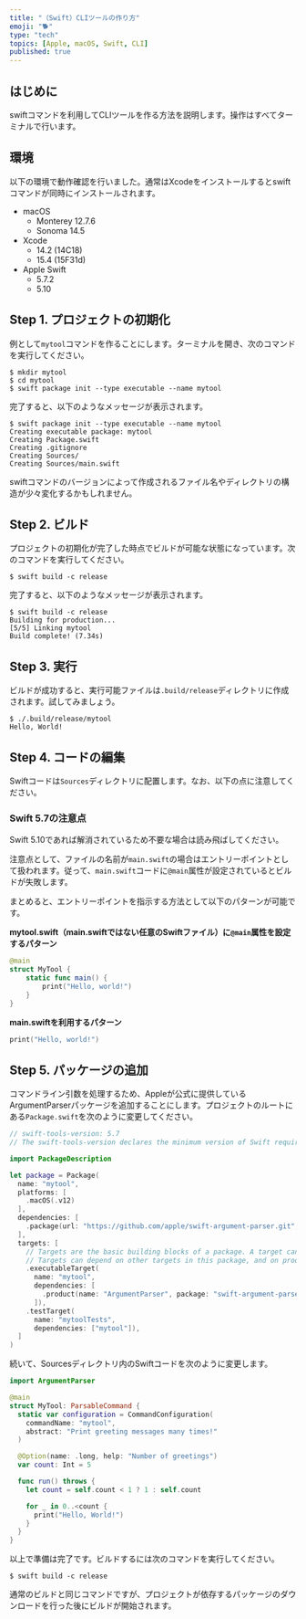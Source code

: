 ```yaml
---
title: "（Swift）CLIツールの作り方"
emoji: "🐕"
type: "tech"
topics: [Apple, macOS, Swift, CLI]
published: true
---
```

## はじめに

swiftコマンドを利用してCLIツールを作る方法を説明します。操作はすべてターミナルで行います。

## 環境

以下の環境で動作確認を行いました。通常はXcodeをインストールするとswiftコマンドが同時にインストールされます。

- macOS
  - Monterey 12.7.6
  - Sonoma 14.5
- Xcode
  - 14.2 (14C18)
  - 15.4 (15F31d)
- Apple Swift
  - 5.7.2
  - 5.10

## Step 1. プロジェクトの初期化

例として`mytool`コマンドを作ることにします。ターミナルを開き、次のコマンドを実行してください。

```console
$ mkdir mytool
$ cd mytool
$ swift package init --type executable --name mytool
```

完了すると、以下のようなメッセージが表示されます。

```console
$ swift package init --type executable --name mytool
Creating executable package: mytool
Creating Package.swift
Creating .gitignore
Creating Sources/
Creating Sources/main.swift
```

swiftコマンドのバージョンによって作成されるファイル名やディレクトリの構造が少々変化するかもしれません。

## Step 2. ビルド

プロジェクトの初期化が完了した時点でビルドが可能な状態になっています。次のコマンドを実行してください。

```console
$ swift build -c release
```

完了すると、以下のようなメッセージが表示されます。

```console
$ swift build -c release
Building for production...
[5/5] Linking mytool
Build complete! (7.34s)
```

## Step 3. 実行

ビルドが成功すると、実行可能ファイルは`.build/release`ディレクトリに作成されます。試してみましょう。

```console
$ ./.build/release/mytool
Hello, World!
```

## Step 4. コードの編集

Swiftコードは`Sources`ディレクトリに配置します。なお、以下の点に注意してください。

### Swift 5.7の注意点

Swift 5.10であれば解消されているため不要な場合は読み飛ばしてください。

注意点として、ファイルの名前が`main.swift`の場合はエントリーポイントとして扱われます。従って、`main.swift`コードに`@main`属性が設定されているとビルドが失敗します。

まとめると、エントリーポイントを指示する方法として以下のパターンが可能です。

**mytool.swift（main.swiftではない任意のSwiftファイル）に`@main`属性を設定するパターン**

```swift
@main
struct MyTool {
    static func main() {
        print("Hello, world!")
    }
}
```

**main.swiftを利用するパターン**

```swift
print("Hello, world!")
```

## Step 5. パッケージの追加

コマンドライン引数を処理するため、Appleが公式に提供しているArgumentParserパッケージを追加することにします。プロジェクトのルートにある`Package.swift`を次のように変更してください。

```swift
// swift-tools-version: 5.7
// The swift-tools-version declares the minimum version of Swift required to build this package.

import PackageDescription

let package = Package(
  name: "mytool",
  platforms: [
    .macOS(.v12)
  ],
  dependencies: [
    .package(url: "https://github.com/apple/swift-argument-parser.git", from: "1.2.0")
  ],
  targets: [
    // Targets are the basic building blocks of a package. A target can define a module or a test suite.
    // Targets can depend on other targets in this package, and on products in packages this package depends on.
    .executableTarget(
      name: "mytool",
      dependencies: [
        .product(name: "ArgumentParser", package: "swift-argument-parser")
      ]),
    .testTarget(
      name: "mytoolTests",
      dependencies: ["mytool"]),
  ]
)
```

続いて、Sourcesディレクトリ内のSwiftコードを次のように変更します。

```swift
import ArgumentParser

@main
struct MyTool: ParsableCommand {
  static var configuration = CommandConfiguration(
    commandName: "mytool",
    abstract: "Print greeting messages many times!"
  )

  @Option(name: .long, help: "Number of greetings")
  var count: Int = 5

  func run() throws {
    let count = self.count < 1 ? 1 : self.count

    for _ in 0..<count {
      print("Hello, World!")
    }
  }
}
```

以上で準備は完了です。ビルドするには次のコマンドを実行してください。

```console
$ swift build -c release
```

通常のビルドと同じコマンドですが、プロジェクトが依存するパッケージのダウンロードを行った後にビルドが開始されます。
